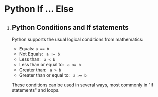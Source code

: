 # Python If ... Else
<!DOCTYPE html>
<html>
<body>
    <ol>
        <li>
            <h2>Python Conditions and If statements</h2>
            <p>Python supports the usual logical conditions from mathematics:</p>
            <ul>
                <li>Equals: <code>a == b</code></li>
                <li>Not Equals: <code> a != b</code></li>
                <li>Less than: <code> a < b</code></li>
                <li>Less than or equal to: <code> a <= b</code></li>
                <li>Greater than: <code> a > b</code></li>
                <li>Greater than or equal to: <code> a >= b</code></li>
            </ul>
            <p>These conditions can be used in several ways, most commonly in "if statements" and loops.</p>
        </li>
    </ol>
</body>
</html>
